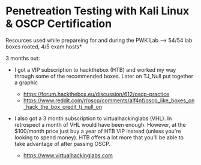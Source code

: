 # Penetreation Testing with Kali Linux & OSCP Certification

Resources used while prepareing for and during the PWK Lab  --> 54/54 lab boxes rooted, 4/5 exam hosts* 


3 months out:
- I got a VIP subscription to hackthebox (HTB) and worked my way through some of the recommended boxes. Later on TJ_Null put together a graphic
  - https://forum.hackthebox.eu/discussion/612/oscp-practice
  - https://www.reddit.com/r/oscp/comments/alf4nf/oscp_like_boxes_on_hack_the_box_credit_tj_null_on

- I also got a 3 month subscription to virtualhackinglabs (VHL). In retrospect a month of VHL would have been enough. However, at the $100/month price just buy a year of HTB VIP instead (unless you're looking to spend money). HTB offers a lot more that you'll be able to take advantage of after passing OSCP. 
  - https://www.virtualhackinglabs.com
